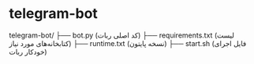# telegram-bot
telegram-bot/
├── bot.py  (کد اصلی ربات)
├── requirements.txt  (لیست کتابخانه‌های مورد نیاز)
├── runtime.txt  (نسخه پایتون)
├── start.sh  (فایل اجرای خودکار ربات)
